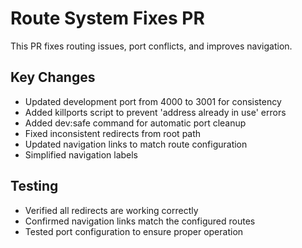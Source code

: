 # Route System Fixes PR

This PR fixes routing issues, port conflicts, and improves navigation.

## Key Changes

- Updated development port from 4000 to 3001 for consistency
- Added killports script to prevent 'address already in use' errors
- Added dev:safe command for automatic port cleanup
- Fixed inconsistent redirects from root path
- Updated navigation links to match route configuration
- Simplified navigation labels

## Testing

- Verified all redirects are working correctly
- Confirmed navigation links match the configured routes
- Tested port configuration to ensure proper operation
